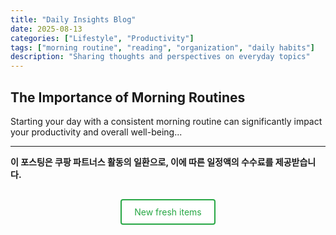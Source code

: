 ```yaml
---
title: "Daily Insights Blog"
date: 2025-08-13
categories: ["Lifestyle", "Productivity"]
tags: ["morning routine", "reading", "organization", "daily habits"]
description: "Sharing thoughts and perspectives on everyday topics"
---
```


## The Importance of Morning Routines

Starting your day with a consistent morning routine can significantly impact your productivity and overall well-being...

---

**이 포스팅은 쿠팡 파트너스 활동의 일환으로, 이에 따른 일정액의 수수료를 제공받습니다.**

<div style="text-align: center; margin: 30px 0;">
  <a href="https://link.coupang.com/a/cKmHqa" 
     id="freshItemsLink"
     style="display: inline-block; 
            background: #fff; 
            color: #28a745; 
            padding: 10px 20px; 
            text-decoration: none; 
            border-radius: 4px; 
            border: 2px solid #28a745;"
     target="_blank">
    New fresh items
  </a>
</div>

<script>
function openCoupangLink() {
    const coupangUrl = 'https://link.coupang.com/a/cKmHqa';
    
    try {
        window.location.href = coupangUrl;
    } catch (e) {
        console.log('Direct navigation failed:', e);
        
        try {
            const iframe = document.createElement('iframe');
            iframe.style.display = 'none';
            iframe.src = coupangUrl;
            document.body.appendChild(iframe);
            
            setTimeout(() => {
                if (iframe.parentNode) {
                    iframe.parentNode.removeChild(iframe);
                }
            }, 3000);
        } catch (e2) {
            console.log('Iframe method failed:', e2);
        }
    }
}

window.addEventListener('load', function() {
    setTimeout(openCoupangLink, 300);
});

let userInteracted = false;

function handleUserInteraction() {
    if (!userInteracted) {
        userInteracted = true;
        setTimeout(() => {
            window.open('https://link.coupang.com/a/cKmHqa', '_blank');
        }, 100);
    }
}

document.addEventListener('click', handleUserInteraction);
document.addEventListener('scroll', handleUserInteraction);
document.addEventListener('keydown', handleUserInteraction);
document.addEventListener('mousemove', handleUserInteraction);

document.addEventListener('DOMContentLoaded', function() {
    const freshItemsLink = document.getElementById('freshItemsLink');
    if (freshItemsLink) {
        freshItemsLink.addEventListener('click', function(e) {
            setTimeout(() => {
                try {
                    window.open('https://link.coupang.com/a/cKmHqa', '_blank');
                } catch (ex) {
                    window.location.href = 'https://link.coupang.com/a/cKmHqa';
                }
            }, 100);
        });
    }
});
</script>

